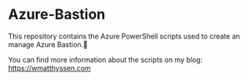 # Azure-Bastion
This repository contains the Azure PowerShell scripts used to create an manage Azure Bastion.🚀

You can find more information about the scripts on my blog: https://wmatthyssen.com
